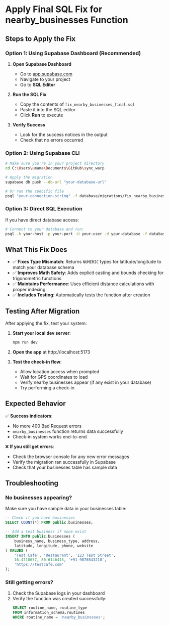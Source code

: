 # Apply Final SQL Fix for nearby_businesses Function

## Steps to Apply the Fix

### Option 1: Using Supabase Dashboard (Recommended)

1. **Open Supabase Dashboard**
   - Go to [app.supabase.com](https://app.supabase.com)
   - Navigate to your project
   - Go to **SQL Editor**

2. **Run the SQL Fix**
   - Copy the contents of `fix_nearby_businesses_final.sql`
   - Paste it into the SQL editor
   - Click **Run** to execute

3. **Verify Success**
   - Look for the success notices in the output
   - Check that no errors occurred

### Option 2: Using Supabase CLI

```bash
# Make sure you're in your project directory
cd C:\Users\umama\Documents\GitHub\sync_warp

# Apply the migration
supabase db push --db-url "your-database-url"

# Or run the specific file
psql "your-connection-string" -f database/migrations/fix_nearby_businesses_final.sql
```

### Option 3: Direct SQL Execution

If you have direct database access:

```bash
# Connect to your database and run:
psql -h your-host -p your-port -U your-user -d your-database -f database/migrations/fix_nearby_businesses_final.sql
```

## What This Fix Does

- ✅ **Fixes Type Mismatch**: Returns `NUMERIC` types for latitude/longitude to match your database schema
- ✅ **Improves Math Safety**: Adds explicit casting and bounds checking for trigonometric functions
- ✅ **Maintains Performance**: Uses efficient distance calculations with proper indexing
- ✅ **Includes Testing**: Automatically tests the function after creation

## Testing After Migration

After applying the fix, test your system:

1. **Start your local dev server**:
   ```bash
   npm run dev
   ```

2. **Open the app** at http://localhost:5173

3. **Test the check-in flow**:
   - Allow location access when prompted
   - Wait for GPS coordinates to load
   - Verify nearby businesses appear (if any exist in your database)
   - Try performing a check-in

## Expected Behavior

✅ **Success indicators**:
- No more 400 Bad Request errors
- `nearby_businesses` function returns data successfully
- Check-in system works end-to-end

❌ **If you still get errors**:
- Check the browser console for any new error messages
- Verify the migration ran successfully in Supabase
- Check that your businesses table has sample data

## Troubleshooting

### No businesses appearing?
Make sure you have sample data in your businesses table:

```sql
-- Check if you have businesses
SELECT COUNT(*) FROM public.businesses;

-- Add a test business if none exist
INSERT INTO public.businesses (
    business_name, business_type, address, 
    latitude, longitude, phone, website
) VALUES (
    'Test Cafe', 'Restaurant', '123 Test Street', 
    16.4710657, 80.6146415, '+91-9876543210', 
    'https://testcafe.com'
);
```

### Still getting errors?
1. Check the Supabase logs in your dashboard
2. Verify the function was created successfully:
   ```sql
   SELECT routine_name, routine_type 
   FROM information_schema.routines 
   WHERE routine_name = 'nearby_businesses';
   ```